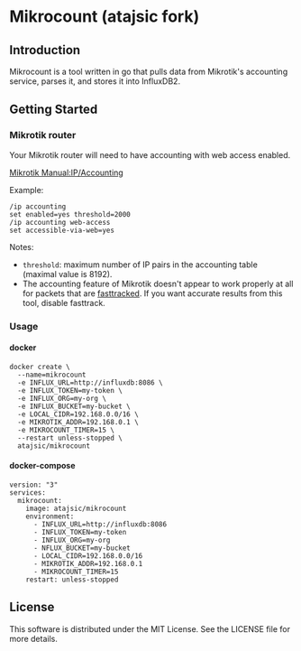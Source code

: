 
# Mikrocount (atajsic fork)

## Introduction

Mikrocount is a tool written in go that pulls data from Mikrotik's accounting service, parses it, and stores it into InfluxDB2.

## Getting Started
### Mikrotik router

Your Mikrotik router will need to have accounting with web access enabled.

[Mikrotik Manual:IP/Accounting](https://wiki.mikrotik.com/wiki/Manual:IP/Accounting)

Example:
```mikrotik
/ip accounting
set enabled=yes threshold=2000
/ip accounting web-access
set accessible-via-web=yes
```

Notes:

* `threshold`: 	maximum number of IP pairs in the accounting table (maximal value is 8192).
* The accounting feature of Mikrotik doesn't appear to work properly at all for packets that are [fasttracked](https://wiki.mikrotik.com/wiki/Manual:IP/Fasttrack).  If you want accurate results from this tool, disable fasttrack.

### Usage

#### docker

```
docker create \
  --name=mikrocount
  -e INFLUX_URL=http://influxdb:8086 \
  -e INFLUX_TOKEN=my-token \ 
  -e INFLUX_ORG=my-org \ 
  -e INFLUX_BUCKET=my-bucket \ 
  -e LOCAL_CIDR=192.168.0.0/16 \
  -e MIKROTIK_ADDR=192.168.0.1 \
  -e MIKROCOUNT_TIMER=15 \
  --restart unless-stopped \
  atajsic/mikrocount
```

#### docker-compose
```
version: "3"
services:
  mikrocount:
    image: atajsic/mikrocount
    environment:
      - INFLUX_URL=http://influxdb:8086
      - INFLUX_TOKEN=my-token
      - INFLUX_ORG=my-org
      - NFLUX_BUCKET=my-bucket
      - LOCAL_CIDR=192.168.0.0/16
      - MIKROTIK_ADDR=192.168.0.1
      - MIKROCOUNT_TIMER=15
    restart: unless-stopped
```

## License

This software is distributed under the MIT License.  See the LICENSE file for more details.
